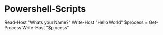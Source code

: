 # Powershell-Scripts
Read-Host "Whats your Name?"
Write-Host "Hello World"
$process = Get-Process
Write-Host "$process"
